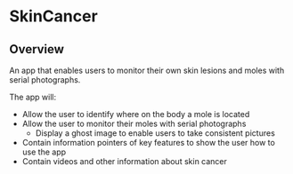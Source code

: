 # SkinCancer

## Overview
An app that enables users to monitor their own skin lesions and moles with serial photographs.

The app will:
* Allow the user to identify where on the body a mole is located
* Allow the user to monitor their moles with serial photographs
    * Display a ghost image to enable users to take consistent pictures
* Contain information pointers of key features to show the user how to use the app
* Contain videos and other information about skin cancer
